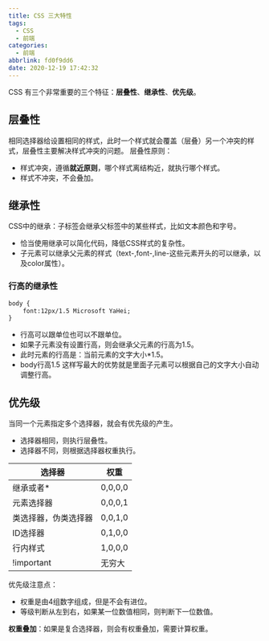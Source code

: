 ```yaml
---
title: CSS 三大特性
tags:
  - CSS
  - 前端
categories:
  - 前端
abbrlink: fd0f9dd6
date: 2020-12-19 17:42:32
---
```


CSS 有三个非常重要的三个特征：**层叠性**、**继承性**、**优先级**。

## 层叠性

相同选择器给设置相同的样式，此时一个样式就会覆盖（层叠）另一个冲突的样式，层叠性主要解决样式冲突的问题。
层叠性原则：
* 样式冲突，遵循**就近原则**，哪个样式离结构近，就执行哪个样式。
* 样式不冲突，不会叠加。

## 继承性

CSS中的继承：子标签会继承父标签中的某些样式，比如文本颜色和字号。
* 恰当使用继承可以简化代码，降低CSS样式的复杂性。
* 子元素可以继承父元素的样式（text-,font-,line-这些元素开头的可以继承，以及color属性）。

### 行高的继承性

```html
body {
    font:12px/1.5 Microsoft YaHei;
}
```
* 行高可以跟单位也可以不跟单位。
* 如果子元素没有设置行高，则会继承父元素的行高为1.5。
* 此时元素的行高是：当前元素的文字大小*1.5。
* body行高1.5 这样写最大的优势就是里面子元素可以根据自己的文字大小自动调整行高。

## 优先级

当同一个元素指定多个选择器，就会有优先级的产生。
* 选择器相同，则执行层叠性。
* 选择器不同，则根据选择器权重执行。

| 选择器 | 权重 |
| --- | --- |
| 继承或者* | 0,0,0,0 |
| 元素选择器 | 0,0,0,1 |
| 类选择器，伪类选择器 | 0,0,1,0 |
| ID选择器 | 0,1,0,0 |
|行内样式 | 1,0,0,0 |
| !important | 无穷大 |

优先级注意点：
* 权重是由4组数字组成，但是不会有进位。
* 等级判断从左到右，如果某一位数值相同，则判断下一位数值。

**权重叠加**：如果是复合选择器，则会有权重叠加，需要计算权重。